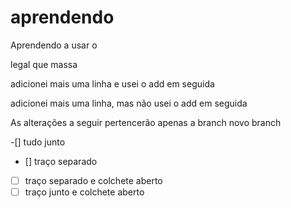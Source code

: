 # aprendendo
Aprendendo a usar o 

legal
que massa

adicionei mais uma linha e usei o add em seguida

adicionei mais uma linha, mas não usei o add em seguida

As alterações a seguir pertencerão apenas a branch
novo branch

-[] tudo junto
- [] traço separado
- [ ] traço separado e colchete aberto
-[ ] traço junto e colchete aberto

